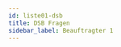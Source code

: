 ```yaml
---
id: liste01-dsb
title: DSB Fragen
sidebar_label: Beauftragter 1
---
```


<table id="dsaListe"> </table> <!-- Hier wird alles reingepackt -->  
	
<p hidden><img src="/img/zur.png" width="20" onload="dsaListe01(2)" /></p> 

<div id="dsaTab2">
	<div hidden>
## ÜBERSICHT Auditor 1 <br /><br />

###	<input type="button" class="knopf trans" id="blaKnopf" value="On/Off"  onClick="dsa01(7)"/>   

### <input type="button" class="knopf trans" id="blaKnopf" value="Drucken" onclick="window.print();" />	
	</div>
</div>